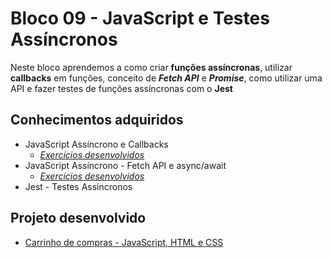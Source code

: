 # Bloco 09 - JavaScript e Testes Assíncronos

Neste bloco aprendemos a como criar <b>funções assíncronas</b>, utilizar <b>callbacks</b> em funções, conceito de <i><b>Fetch API</b></i> e <i><b>Promise</i></b>, como utilizar uma API e fazer testes de funções assíncronas com o <b>Jest</b>

## Conhecimentos adquiridos

- JavaScript Assíncrono e Callbacks
  - _[Exercícios desenvolvidos](https://github.com/giuseppeusn/trybe_exercicios/tree/main/fundamentos/bloco-9-javascript-e-testes-assincronos/dia-1-javascript-assincrono-e-callbacks)_
- JavaScript Assíncrono - Fetch API e async/await
  - _[Exercícios desenvolvidos](https://github.com/giuseppeusn/trybe_exercicios/tree/main/fundamentos/bloco-9-javascript-e-testes-assincronos/dia-2-javascript-assincrono-fetch-api-e-async-await/exercicios%20dia)_
- Jest - Testes Assíncronos

 ## Projeto desenvolvido
 
 - [Carrinho de compras - JavaScript, HTML e CSS]()
